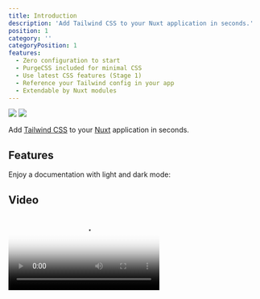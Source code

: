 ```yaml
---
title: Introduction
description: 'Add Tailwind CSS to your Nuxt application in seconds.'
position: 1
category: ''
categoryPosition: 1
features:
  - Zero configuration to start
  - PurgeCSS included for minimal CSS
  - Use latest CSS features (Stage 1)
  - Reference your Tailwind config in your app
  - Extendable by Nuxt modules
---
```


<img src="/preview.png" class="light-img" />
<img src="/preview-dark.png" class="dark-img" />

Add [Tailwind CSS](https://tailwindcss.com) to your [Nuxt](https://nuxtjs.org) application in seconds.

## Features

<list :items="features"></list>

<p class="flex items-center">Enjoy a documentation with light and dark mode:&nbsp;<app-color-switcher class="p-2"></app-color-switcher></p>

## Video

<video poster="https://res.cloudinary.com/nuxt/video/upload/v1596625297/nuxt-tailwindcss_ipv0ta.jpg" loop playsinline controls>
  <source src="https://res.cloudinary.com/nuxt/video/upload/q_auto/v1596625297/nuxt-tailwindcss_ipv0ta.webm" type="video/webm" />
  <source src="https://res.cloudinary.com/nuxt/video/upload/q_auto/v1596625297/nuxt-tailwindcss_ipv0ta.mp4" type="video/mp4" />
  <source src="https://res.cloudinary.com/nuxt/video/upload/q_auto/v1596625297/nuxt-tailwindcss_ipv0ta.ogv" type="video/ogg" />
</video>
